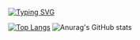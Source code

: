 [![Typing SVG](https://readme-typing-svg.demolab.com?font=Fira+Code&pause=1000&width=435&lines=CHRISTIAN+LUIS;WEB+ENTHUSIAST)](https://git.io/typing-svg)


[![Top Langs](https://github-readme-stats.vercel.app/api/top-langs/?username=ChristLuis07&layout=pie)](https://github.com/anuraghazra/github-readme-stats)
![Anurag's GitHub stats](https://github-readme-stats.vercel.app/api?username=ChristLuis07&show_icons=true&theme=radical)

